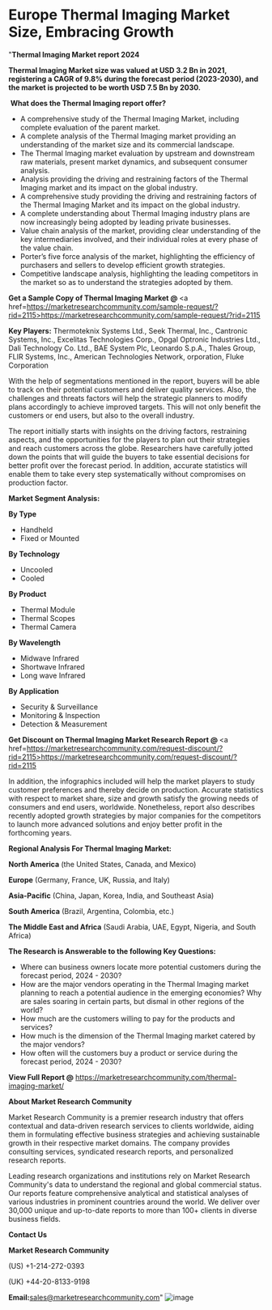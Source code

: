 # Europe Thermal Imaging Market Size, Embracing Growth
"<strong>Thermal Imaging Market report 2024</strong>

<strong>Thermal Imaging Market size was valued at USD 3.2 Bn in 2021, registering a CAGR of 9.8% during the forecast period (2023-2030), and the market is projected to be worth USD 7.5 Bn by 2030.</strong>

 <strong><b>What does the Thermal Imaging report offer?</b></strong>
<ul>
  <li>A comprehensive study of the Thermal Imaging Market, including complete evaluation of the parent market.</li>
  <li>A complete analysis of the Thermal Imaging market providing an understanding of the market size and its commercial landscape.</li>
  <li>The Thermal Imaging market evaluation by upstream and downstream raw materials, present market dynamics, and subsequent consumer analysis.</li>
  <li>Analysis providing the driving and restraining factors of the Thermal Imaging market and its impact on the global industry.</li>
  <li>A comprehensive study providing the driving and restraining factors of the Thermal Imaging Market and its impact on the global industry.</li>
  <li>A complete understanding about Thermal Imaging industry plans are now increasingly being adopted by leading private businesses.</li>
  <li>Value chain analysis of the market, providing clear understanding of the key intermediaries involved, and their individual roles at every phase of the value chain.</li>
  <li>Porter’s five force analysis of the market, highlighting the efficiency of purchasers and sellers to develop efficient growth strategies.</li>
  <li>Competitive landscape analysis, highlighting the leading competitors in the market so as to understand the strategies adopted by them.</li>
</ul>

<strong>Get a Sample Copy of Thermal Imaging Market @ </strong><a href=https://marketresearchcommunity.com/sample-request/?rid=2115><u>https://marketresearchcommunity.com/sample-request/?rid=2115</u></a>

<strong>Key Players:</strong> 
Thermoteknix Systems Ltd., Seek Thermal, Inc., Cantronic Systems, Inc., Excelitas Technologies Corp., Opgal Optronic Industries Ltd., Dali Technology Co. Ltd., BAE System Plc, Leonardo S.p.A., Thales Group, FLIR Systems, Inc., American Technologies Network, orporation, Fluke Corporation

With the help of segmentations mentioned in the report, buyers will be able to track on their potential customers and deliver quality services. Also, the challenges and threats factors will help the strategic planners to modify plans accordingly to achieve improved targets. This will not only benefit the customers or end users, but also to the overall industry.

The report initially starts with insights on the driving factors, restraining aspects, and the opportunities for the players to plan out their strategies and reach customers across the globe. Researchers have carefully jotted down the points that will guide the buyers to take essential decisions for better profit over the forecast period. In addition, accurate statistics will enable them to take every step systematically without compromises on production factor.

<strong>Market Segment Analysis:</strong>



<strong>By Type</strong>
<ul>
 	<li>Handheld</li>
 	<li>Fixed or Mounted</li>
</ul>
<strong>By Technology</strong>
<ul>
 	<li>Uncooled</li>
 	<li>Cooled</li>
</ul>
<strong>By Product</strong>
<ul>
 	<li>Thermal Module</li>
 	<li>Thermal Scopes</li>
 	<li>Thermal Camera</li>
</ul>
<strong>By Wavelength</strong>
<ul>
 	<li>Midwave Infrared</li>
 	<li>Shortwave Infrared</li>
 	<li>Long wave Infrared</li>
</ul>
<strong>By Application</strong>
<ul>
 	<li>Security &amp; Surveillance</li>
 	<li>Monitoring &amp; Inspection</li>
 	<li>Detection &amp; Measurement</li>
</ul>

<strong>Get Discount on Thermal Imaging Market Research Report @ </b></strong><a href=https://marketresearchcommunity.com/request-discount/?rid=2115><u>https://marketresearchcommunity.com/request-discount/?rid=2115</u></a>

In addition, the infographics included will help the market players to study customer preferences and thereby decide on production. Accurate statistics with respect to market share, size and growth satisfy the growing needs of consumers and end users, worldwide. Nonetheless, report also describes recently adopted growth strategies by major companies for the competitors to launch more advanced solutions and enjoy better profit in the forthcoming years.

<strong>Regional Analysis For Thermal Imaging Market:</strong>

<strong>North America</strong> (the United States, Canada, and Mexico)

<strong>Europe</strong> (Germany, France, UK, Russia, and Italy)

<strong>Asia-Pacific</strong> (China, Japan, Korea, India, and Southeast Asia)

<strong>South America</strong> (Brazil, Argentina, Colombia, etc.)

<strong>The Middle East and Africa</strong> (Saudi Arabia, UAE, Egypt, Nigeria, and South Africa)

<strong>The Research is Answerable to the following Key Questions:</strong>
<ul>
 	<li>Where can business owners locate more potential customers during the forecast period, 2024 - 2030?</li>
 	<li>How are the major vendors operating in the Thermal Imaging market planning to reach a potential audience in the emerging economies? Why are sales soaring in certain parts, but dismal in other regions of the world?</li>
 	<li>How much are the customers willing to pay for the products and services?</li>
 	<li>How much is the dimension of the Thermal Imaging market catered by the major vendors?</li>
 	<li>How often will the customers buy a product or service during the forecast period, 2024 - 2030?</li>
</ul>

<strong>View Full Report @</strong> <a href=https://marketresearchcommunity.com/thermal-imaging-market/>https://marketresearchcommunity.com/thermal-imaging-market/</a>

<strong>About Market Research Community</strong>

Market Research Community is a premier research industry that offers contextual and data-driven research services to clients worldwide, aiding them in formulating effective business strategies and achieving sustainable growth in their respective market domains. The company provides consulting services, syndicated research reports, and personalized research reports.

Leading research organizations and institutions rely on Market Research Community's data to understand the regional and global commercial status. Our reports feature comprehensive analytical and statistical analyses of various industries in prominent countries around the world. We deliver over 30,000 unique and up-to-date reports to more than 100+ clients in diverse business fields.

<strong>Contact Us</strong>

<strong>Market Research Community</strong>

(US) +1-214-272-0393

(UK) +44-20-8133-9198

<strong>Email:</strong>sales@marketresearchcommunity.com"
![image](https://github.com/krutikad1522/marketresearchcommunity/assets/158283933/a4da062f-c5bf-4dab-a1b8-c995d4df720a)
